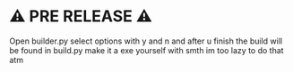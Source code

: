 # ⚠ PRE RELEASE ⚠
Open builder.py select options with y and n and after u finish the build will be found in build.py make it a exe yourself with smth im too lazy to do that atm
